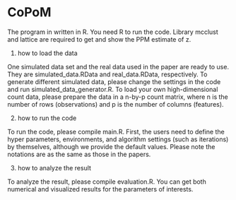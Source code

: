 # CoPoM
The program in written in R. You need R to run the code. Library mcclust and lattice are required to get and show the PPM estimate of z.

1. how to load the data

One simulated data set and the real data used in the paper are ready to use. They are simulated_data.RData and real_data.RData, respectively. To generate different simulated data, please change the settings in the code and run simulated_data_generator.R. To load your own high-dimensional count data, please prepare the data in a n-by-p count matrix, where n is the number of rows (observations) and p is the number of columns (features).

2. how to run the code

To run the code, please compile main.R. First, the users need to define the hyper parameters, environments, and algorithm settings (such as iterations) by themselves, although we provide the default values. Please note the notations are as the same as those in the papers.

3. how to analyze the result

To analyze the result, please compile evaluation.R. You can get both numerical and visualized results for the parameters of interests.
